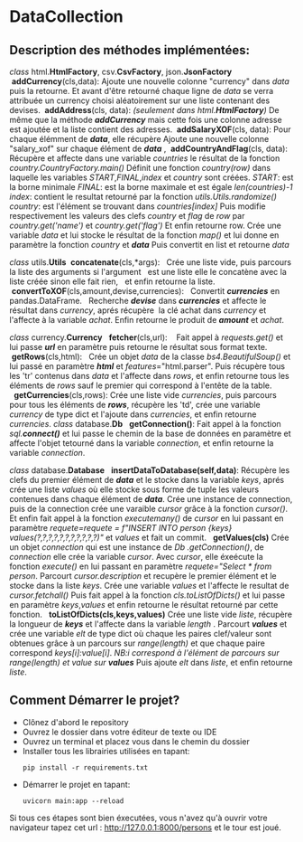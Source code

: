 # DataCollection
## Description des méthodes implémentées:
*class* html.**HtmlFactory**, csv.**CsvFactory**, json.**JsonFactory**
 **addCurrency**(cls,data):
Ajoute une nouvelle colonne "currency" dans *data* puis la retourne.
Et avant d'être retourné chaque ligne de *data* se verra attribuée un currency choisi aléatoirement sur une liste contenant des devises.
 **addAddress**(cls, data):
*(seulement dans html.**HtmlFactory**)*
De même que la méthode ***addCurrency*** mais cette fois une colonne adresse est ajoutée et la liste contient des adresses.
 **addSalaryXOF**(cls, data):
Pour chaque élémment de ***data***, elle récupère 
Ajoute une nouvelle colonne "salary_xof" sur chaque élément de ***data*** ,
 **addCountryAndFlag**(cls, data):
Récupère et affecte dans une variable *countries* le résultat de la fonction *country.CountryFactory.main()*
Définit une fonction *country(row)* dans laquelle les variables *START*,*FINAL*,*index* et *country* sont créées.
*START*: est la borne minimale
*FINAL*: est la borne maximale et est égale *len(countries)-1*
*index*: contient le resultat retourné par la fonction *utils.Utils.randomize()*
*country*: est l'élément se trouvant dans *countries[index]*
Puis modifie respectivement les valeurs des clefs *country* et *flag* de *row* par *country.get('name')* et *country.get('flag')*
Et enfin retourne row.
Crée une variable *data* et lui stocke le résultat de la fonction *map()* et lui donne en paramètre la fonction *country* et ***data***
Puis convertit en list et retourne *data*

*class* utils.**Utils**
 **concatenate**(cls,*args):
  Crée une liste vide, puis parcours la liste des arguments si l'argument   est une liste elle le concatène avec la liste créée sinon elle fait rien,   et enfin retourne la liste.
 **convertToXOF**(cls,amount,devise,currencies):
  Convertit ***currencies*** en pandas.DataFrame.
  Recherche  ***devise*** dans ***currencies*** et affecte le résultat dans *currency*, aprés récupère  la clé achat dans *currency* et l'affecte à la variable *achat*. Enfin retourne le produit de ***amount*** et *achat*.

*class* currency.**Currency**
  **fetcher**(cls,url):
   Fait appel à *requests.get()* et lui passe ***url*** en paramètre puis retourne le résultat sous format texte.
 **getRows**(cls,html):
  Crée un objet *data* de la classe *bs4.BeautifulSoup()* et lui passé  en paramètre ***html*** et *features*="html.parser".
Puis récupère tous les 'tr' contenus dans *data* et l'affecte dans *rows*, et enfin retourne tous les éléments de *rows* sauf le premier qui correspond à l'entête de la table.
  **getCurrencies**(cls,rows):
Crée une liste vide *currencies*, puis parcours pour tous les éléments de ***rows***, récupère les 'td', crée une variable *currency* de type dict et l'ajoute dans *currencies*, et enfin retourne *currencies*.
*class* database.**Db**
  **getConnection()**:
Fait appel à la fonction *sql.**connect()*** et lui passe le chemin de la base de données en paramètre et affecte l'objet tetourné dans la variable *connection*, et enfin retourne la variable *connection*.

*class* database.**Database**
  **insertDataToDatabase(self,data)**:
Récupère les clefs du premier élément de ***data*** et le stocke dans la variable *keys*, aprés crée une liste *values* où elle stocke sous forme de tuple les valeurs contenues dans chaque élément de ***data***.
Crée une instance de connection, puis de la connection crée une varaible *cursor* grâce à la fonction *cursor()*.
Et enfin fait appel à la fonction *executemany()* de *cursor* en lui passant en paramètre *requete=requete = f"INSERT INTO person {keys} values(?,?,?,?,?,?,?,?,?,?,?)"* et *values* et fait un commit.
  **getValues(cls)**
Crée un objet *connection* qui est une instance de *Db .getConnection()*, de *connection* elle crée la variable *cursor*. Avec *cursor*, elle éxeécute la fonction *execute()* en lui passant en paramètre *requete="Select * from person*.
Parcourt *cursor.description* et recupère le premier élément et le stocke dans la liste *keys*.
Crée une variable *values* et l'affecte le resultat de *cursor.fetchall()*
Puis fait appel à la fonction *cls.toListOfDicts()* et lui passe en paramètre *keys*,*values* et enfin retourne le résultat retourné par cette fonction.
  **toListOfDicts(cls,keys,values)**
Crée une liste vide *liste*, récupère la longueur de ***keys*** et l'affecte dans la variable *length* .
Parcourt ***values*** et crée une variable *elt* de type dict où chaque les paires clef/valeur sont obtenues grâce à un parcours sur *range(length)* et que chaque paire correspond *keys[i]:value[i]*.
*NB:i correspond à l'élément de parcours sur range(length) et value sur **values***
Puis ajoute *elt* dans *liste*, et enfin retourne *liste*.
    
## Comment Démarrer le projet?
- Clônez d'abord le repository
- Ouvrez le dossier dans votre éditeur de texte ou IDE
- Ouvrez un terminal et placez vous dans le chemin du dossier
- Installer tous les librairies utilisées en tapant:
    ```
    pip install -r requirements.txt
    ```
- Démarrer le projet en tapant:
    ```
    uvicorn main:app --reload  
    ```

Si tous ces étapes sont bien éxecutées, vous n'avez qu'à ouvrir votre navigateur tapez cet url : http://127.0.0.1:8000/persons et le tour est joué.

